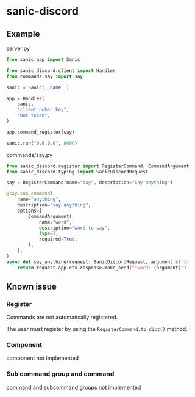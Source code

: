 # sanic-discord

## Example

server.py

```py
from sanic.app import Sanic

from sanic_discord.client import Handler
from commands.say import say

sanic = Sanic(__name__)

app = Handler(
    sanic,
    "client_pubic_key",
    "Bot token",
)

app.command_register(say)

sanic.run("0.0.0.0", 8000)
```

commands/say.py

```py 
from sanic_discord.register import RegisterCommand, CommandArgument
from sanic_discord.typing import SanicDiscordRequest

say = RegisterCommand(name="say", description="Say anything")

@say.sub_command(
    name="anything",
    description="say anything",
    options=[
        CommandArgument(
            name="word",
            description="word to say",
            type=3,
            required=True,
        ),
    ],
)
async def say_anything(request: SanicDiscordRequest, argument:str):
    return request.app.ctx.response.make_send(f"word: {argument}")
```

## Known issue

### Register

Commands are not automatically registered.

The user must register by using the ``RegisterCommand.to_dict()`` method.

### Component

component not implemented

### Sub command group and command

command and subcommand groups not implemented